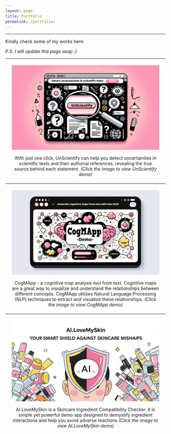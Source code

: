 ```yaml
---
layout: page
title: Portfolio
permalink: /portfolio/
---
```


***
Kindly check some of my works here:

_P.S. I will update this page asap :)_

***


<div style="text-align: center; margin: 20px;">
    <a href="https://bit.ly/unscientify-demo" title="Click to view UnScientify demo">
        <img src="../assets/images/unscientify.png" alt="UnScientify" style="width: 100; height: 100;">
    </a>
    <p>With just one click, UnScientify can help you detect uncertainties in scientific texts and their authorial references, revealing the true source behind each statement. <em>(Click the image to view UnScientify demo)</em></p>
</div>

***

<div style="text-align: center; margin: 20px;">
    <a href="https://ningrumdaud.github.io/demo-cogmapp/" title="Visit the CogMApp demo site">
        <img src="../assets/images/cogmapp_small.png" alt="CogMApp" style="width: 100; height: 100;">
    </a>
    <p>CogMApp - a cognitive map analysis tool from text. Cognitive maps are a great way to visualize and understand the relationships between different concepts. CogMApp utilizes Natural Language Processing (NLP) techniques to extract and visualize these relationships. <em>(Click the image to view CogMApp demo)</em></p>
</div>


***

<div style="text-align: center; margin: 20px;">
    <a href="https://ningrumdaud.github.io/demo-AILoveMySkin/" title="Visit the AI.LoveMySkin demo site">
        <img src="../assets/images/AILoveMySkin.png" alt="AILoveMySkin" style="width: 100; height: 100;">
    </a>
    <p>AI.LoveMySkin is a Skincare Ingredient Compatibility Checker. It is simple yet powerful demo app designed to demystify ingredient interactions and help you avoid adverse reactions <em>(Click the image to view AI.LoveMySkin demo)</em></p>
</div>

